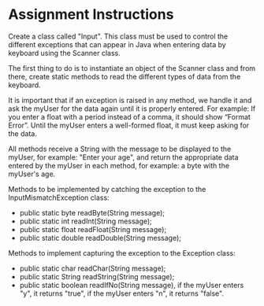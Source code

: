 # Assignment Instructions
Create a class called "Input". This class must be used to control the different exceptions that can appear in Java when entering data by keyboard using the Scanner class.

The first thing to do is to instantiate an object of the Scanner class and from there, create static methods to read the different types of data from the keyboard.

It is important that if an exception is raised in any method, we handle it and ask the myUser for the data again until it is properly entered. For example: If you enter a float with a period instead of a comma, it should show “Format Error”. Until the myUser enters a well-formed float, it must keep asking for the data.

All methods receive a String with the message to be displayed to the myUser, for example: "Enter your age", and return the appropriate data entered by the myUser in each method, for example: a byte with the myUser's age.

Methods to be implemented by catching the exception to the InputMismatchException class:

- public static byte readByte(String message);
- public static int readInt(String message);
- public static float readFloat(String message);
- public static double readDouble(String message);

Methods to implement capturing the exception to the Exception class:

- public static char readChar(String message);
- public static String readString(String message);
- public static boolean readIfNo(String message), if the myUser enters "y", it returns "true", if the myUser enters "n", it returns "false".